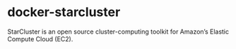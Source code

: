 # docker-starcluster
StarCluster is an open source cluster-computing toolkit for Amazon’s Elastic Compute Cloud (EC2).
